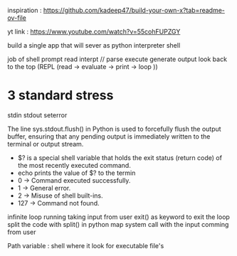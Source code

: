 inspiration : https://github.com/kadeep47/build-your-own-x?tab=readme-ov-file


yt link : https://www.youtube.com/watch?v=55cohFUPZGY

build a single app that will sever as python interpreter shell 




job of shell 
prompt 
read
interpt // parse 
execute 
generate output 
look back to the top (REPL (read -> evaluate -> print -> loop ))

# 3 standard stress 
stdin 
stdout 
seterror

The line sys.stdout.flush() in Python is used to forcefully flush the output buffer, ensuring that any pending output is immediately written to the terminal or output stream.



- $? is a special shell variable that holds the exit status (return code) of the most recently executed command.
- echo prints the value of $? to the termin
- 0 → Command executed successfully.
- 1 → General error.
- 2 → Misuse of shell built-ins.
- 127 → Command not found.


infinite loop running taking 
input from user
exit() as keyword to exit the loop
split the code with split() in python 
map system call with the input comming from user

Path variable :  shell where it look for executable file's 